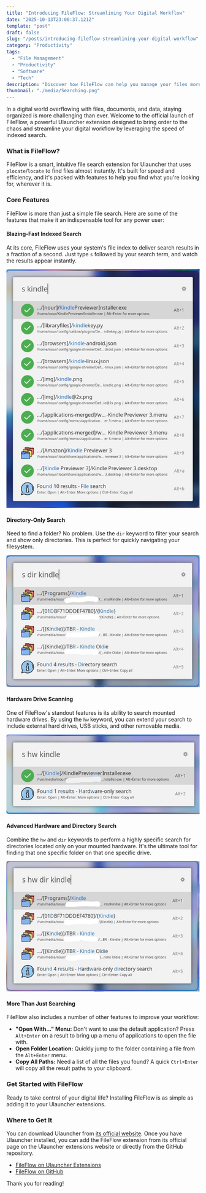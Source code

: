 ```yaml
---
title: "Introducing FileFlow: Streamlining Your Digital Workflow"
date: "2025-10-13T23:00:37.121Z"
template: "post"
draft: false
slug: "/posts/introducing-fileflow-streamlining-your-digital-workflow"
category: "Productivity"
tags:
  - "File Management"
  - "Productivity"
  - "Software"
  - "Tech"
description: "Discover how FileFlow can help you manage your files more efficiently and boost your productivity."
thumbnail: "./media/Searching.png"
---
```


In a digital world overflowing with files, documents, and data, staying organized is more challenging than ever. Welcome to the official launch of FileFlow, a powerful Ulauncher extension designed to bring order to the chaos and streamline your digital workflow by leveraging the speed of indexed search.

### What is FileFlow?

FileFlow is a smart, intuitive file search extension for Ulauncher that uses `plocate`/`locate` to find files almost instantly. It's built for speed and efficiency, and it's packed with features to help you find what you're looking for, wherever it is.

### Core Features

FileFlow is more than just a simple file search. Here are some of the features that make it an indispensable tool for any power user:

#### Blazing-Fast Indexed Search

At its core, FileFlow uses your system's file index to deliver search results in a fraction of a second. Just type `s` followed by your search term, and watch the results appear instantly.

![A general file search](./media/skindle.jpeg)

#### Directory-Only Search

Need to find a folder? No problem. Use the `dir` keyword to filter your search and show only directories. This is perfect for quickly navigating your filesystem.

![A directory-only search](./media/sdirkindle.jpeg)

#### Hardware Drive Scanning

One of FileFlow's standout features is its ability to search mounted hardware drives. By using the `hw` keyword, you can extend your search to include external hard drives, USB sticks, and other removable media.

![A hardware-only search](./media/shwkindle.jpeg)

#### Advanced Hardware and Directory Search

Combine the `hw` and `dir` keywords to perform a highly specific search for directories located only on your mounted hardware. It's the ultimate tool for finding that one specific folder on that one specific drive.

![A hardware and directory search](./media/shwdirkindle.jpeg)

#### More Than Just Searching

FileFlow also includes a number of other features to improve your workflow:
*   **"Open With..." Menu:** Don't want to use the default application? Press `Alt+Enter` on a result to bring up a menu of applications to open the file with.
*   **Open Folder Location:** Quickly jump to the folder containing a file from the `Alt+Enter` menu.
*   **Copy All Paths:** Need a list of all the files you found? A quick `Ctrl+Enter` will copy all the result paths to your clipboard.

### Get Started with FileFlow

Ready to take control of your digital life? Installing FileFlow is as simple as adding it to your Ulauncher extensions.

### Where to Get It

You can download Ulauncher from [its official website](https://ulauncher.io/). Once you have Ulauncher installed, you can add the FileFlow extension from its official page on the Ulauncher extensions website or directly from the GitHub repository.

*   [FileFlow on Ulauncher Extensions](https://ext.ulauncher.io/-/github-nourabosen-fileflow)
*   [FileFlow on GitHub](https://github.com/nourabosen/FileFlow)

Thank you for reading!
